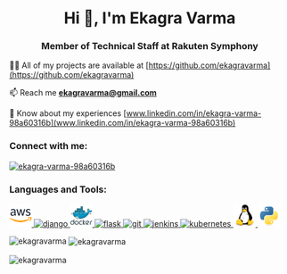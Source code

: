 <h1 align="center">Hi 👋, I'm Ekagra Varma</h1>
<h3 align="center">Member of Technical Staff at Rakuten Symphony </h3>



 👨‍💻 All of my projects are available at [https://github.com/ekagravarma](https://github.com/ekagravarma)

 📫 Reach me **ekagravarma@gmail.com**

 📄 Know about my experiences [www.linkedin.com/in/ekagra-varma-98a60316b](www.linkedin.com/in/ekagra-varma-98a60316b)

<h3 align="left">Connect with me:</h3>
<p align="left">
<a href="https://linkedin.com/in/ekagra-varma-98a60316b" target="blank"><img align="center" src="https://raw.githubusercontent.com/rahuldkjain/github-profile-readme-generator/master/src/images/icons/Social/linked-in-alt.svg" alt="ekagra-varma-98a60316b" height="30" width="40" /></a>
</p>

<h3 align="left">Languages and Tools:</h3>
<p align="left"> <a href="https://aws.amazon.com" target="_blank" rel="noreferrer"> <img src="https://raw.githubusercontent.com/devicons/devicon/master/icons/amazonwebservices/amazonwebservices-original-wordmark.svg" alt="aws" width="40" height="40"/> </a> <a href="https://www.djangoproject.com/" target="_blank" rel="noreferrer"> <img src="https://cdn.worldvectorlogo.com/logos/django.svg" alt="django" width="40" height="40"/> </a> <a href="https://www.docker.com/" target="_blank" rel="noreferrer"> <img src="https://raw.githubusercontent.com/devicons/devicon/master/icons/docker/docker-original-wordmark.svg" alt="docker" width="40" height="40"/> </a> <a href="https://flask.palletsprojects.com/" target="_blank" rel="noreferrer"> <img src="https://www.vectorlogo.zone/logos/pocoo_flask/pocoo_flask-icon.svg" alt="flask" width="40" height="40"/> </a> <a href="https://git-scm.com/" target="_blank" rel="noreferrer"> <img src="https://www.vectorlogo.zone/logos/git-scm/git-scm-icon.svg" alt="git" width="40" height="40"/> </a> <a href="https://www.jenkins.io" target="_blank" rel="noreferrer"> <img src="https://www.vectorlogo.zone/logos/jenkins/jenkins-icon.svg" alt="jenkins" width="40" height="40"/> </a> <a href="https://kubernetes.io" target="_blank" rel="noreferrer"> <img src="https://www.vectorlogo.zone/logos/kubernetes/kubernetes-icon.svg" alt="kubernetes" width="40" height="40"/> </a> <a href="https://www.linux.org/" target="_blank" rel="noreferrer"> <img src="https://raw.githubusercontent.com/devicons/devicon/master/icons/linux/linux-original.svg" alt="linux" width="40" height="40"/> </a> <a href="https://www.python.org" target="_blank" rel="noreferrer"> <img src="https://raw.githubusercontent.com/devicons/devicon/master/icons/python/python-original.svg" alt="python" width="40" height="40"/> </a> </p>

<p><img align="left" src="https://github-readme-stats.vercel.app/api/top-langs?username=ekagravarma&show_icons=true&locale=en&layout=compact" alt="ekagravarma" /></p>

<p>&nbsp;<img align="center" src="https://github-readme-stats.vercel.app/api?username=ekagravarma&show_icons=true&locale=en" alt="ekagravarma" /></p>

<p><img align="center" src="https://github-readme-streak-stats.herokuapp.com/?user=ekagravarma&" alt="ekagravarma" /></p>
